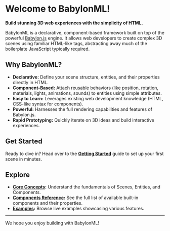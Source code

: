 # Welcome to BabylonML!

**Build stunning 3D web experiences with the simplicity of HTML.**

BabylonML is a declarative, component-based framework built on top of the powerful [Babylon.js](https://www.babylonjs.com/) engine. It allows web developers to create complex 3D scenes using familiar HTML-like tags, abstracting away much of the boilerplate JavaScript typically required.

## Why BabylonML?

*   **Declarative:** Define your scene structure, entities, and their properties directly in HTML.
*   **Component-Based:** Attach reusable behaviors (like position, rotation, materials, lights, animations, sounds) to entities using simple attributes.
*   **Easy to Learn:** Leverages existing web development knowledge (HTML, CSS-like syntax for components).
*   **Powerful:** Harnesses the full rendering capabilities and features of Babylon.js.
*   **Rapid Prototyping:** Quickly iterate on 3D ideas and build interactive experiences.

## Get Started

Ready to dive in? Head over to the **[Getting Started](getting-started.md)** guide to set up your first scene in minutes.

## Explore

*   **[Core Concepts](concepts/scene.md):** Understand the fundamentals of Scenes, Entities, and Components.
*   **[Components Reference](components/position.md):** See the full list of available built-in components and their properties.
*   **[Examples](examples/index.md):** Browse live examples showcasing various features.

---

We hope you enjoy building with BabylonML!
